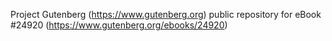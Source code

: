 Project Gutenberg (https://www.gutenberg.org) public repository for eBook #24920 (https://www.gutenberg.org/ebooks/24920)
